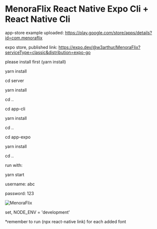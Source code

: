 # MenoraFlix React Native Expo Cli + React Native Cli


app-store example uploaded: https://play.google.com/store/apps/details?id=com.menoraflix

expo store, published link: https://expo.dev/@w3arthur/MenoraFlix?serviceType=classic&distribution=expo-go


please install first (yarn install)

yarn install

cd server

yarn install

cd ..

cd app-cli

yarn install

cd ..

cd app-expo

yarn install

cd ..










run with: 

yarn start



username: abc

password: 123


![MenoraFlix](https://i.imgur.com/doRWx7a.png)

set, NODE_ENV = 'development'

*remember to run (npx react-native link) for each added font

